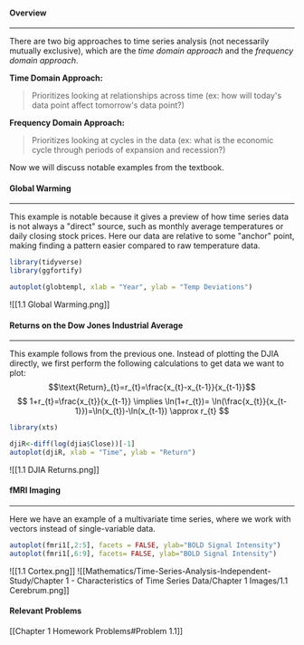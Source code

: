 #### Overview
---
There are two big approaches to time series analysis (not necessarily mutually exclusive), which are the *time domain approach* and the *frequency domain approach*.

**Time Domain Approach:** 
>Prioritizes looking at relationships across time (ex: how will today's data point affect tomorrow's data point?)

**Frequency Domain Approach:**
>Prioritizes looking at cycles in the data (ex: what is the economic cycle through periods of expansion and recession?)

Now we will discuss notable examples from the textbook.

#### Global Warming 
---
This example is notable because it gives a preview of how time series data is not always a "direct" source, such as monthly average temperatures or daily closing stock prices. Here our data are relative to some "anchor" point, making finding a pattern easier compared to raw temperature data.

```R
library(tidyverse)
library(ggfortify)

autoplot(globtempl, xlab = "Year", ylab = "Temp Deviations")
```
![[1.1 Global Warming.png]]

#### Returns on the Dow Jones Industrial Average 
---
This example follows from the previous one. Instead of plotting the DJIA directly, we first perform the following calculations to get data we want to plot:
$$\text{Return}_{t}=r_{t}=\frac{x_{t}-x_{t-1}}{x_{t-1}}$$
$$
1+r_{t}=\frac{x_{t}}{x_{t-1}} \implies \ln(1+r_{t})= \ln(\frac{x_{t}}{x_{t-1}})=\ln(x_{t})-\ln(x_{t-1}) \approx r_{t}
$$
```R
library(xts)

djiR<-diff(log(djia$Close))[-1]
autoplot(djiR, xlab = "Time", ylab = "Return")
```
![[1.1 DJIA Returns.png]]

#### fMRI Imaging 
---
Here we have an example of a multivariate time series, where we work with vectors instead of single-variable data.

```R
autoplot(fmri1[,2:5], facets = FALSE, ylab="BOLD Signal Intensity")
autoplot(fmri1[,6:9], facets= FALSE, ylab="BOLD Signal Intensity")
```
![[1.1 Cortex.png]]
![[Mathematics/Time-Series-Analysis-Independent-Study/Chapter 1 - Characteristics of Time Series Data/Chapter 1 Images/1.1 Cerebrum.png]]

#### Relevant Problems
[[Chapter 1 Homework Problems#Problem 1.1]]
